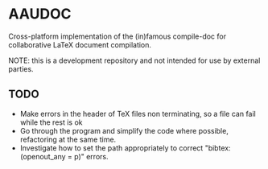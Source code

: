 AAUDOC
======
Cross-platform implementation of the (in)famous compile-doc for collaborative LaTeX document compilation.

NOTE: this is a development repository and not intended for use by external parties.    

TODO
----
* Make errors in the header of TeX files non terminating, so a file can fail while the rest is ok 
* Go through the program and simplify the code where possible, refactoring at the same time.
* Investigate how to set the path appropriately to correct "bibtex: (openout_any = p)" errors.
